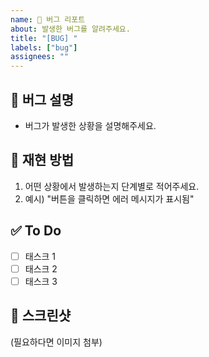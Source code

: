```yaml
---
name: 🐛 버그 리포트
about: 발생한 버그를 알려주세요.
title: "[BUG] "
labels: ["bug"]
assignees: ""
---
```


## 🐛 버그 설명
- 버그가 발생한 상황을 설명해주세요.

## 📌 재현 방법
1. 어떤 상황에서 발생하는지 단계별로 적어주세요.
2. 예시) "버튼을 클릭하면 에러 메시지가 표시됨"

## ✅ To Do
- [ ] 태스크 1
- [ ] 태스크 2
- [ ] 태스크 3

## 📸 스크린샷
(필요하다면 이미지 첨부)
